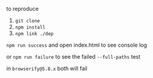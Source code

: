 to reproduce

1. `git clone`
2. `npm install`
3. `npm link ./dep`

`npm run success` and open index.html to see console log

or `npm run failure` to see the failed `--full-paths` test


in `browserify@5.8.x` both will fail